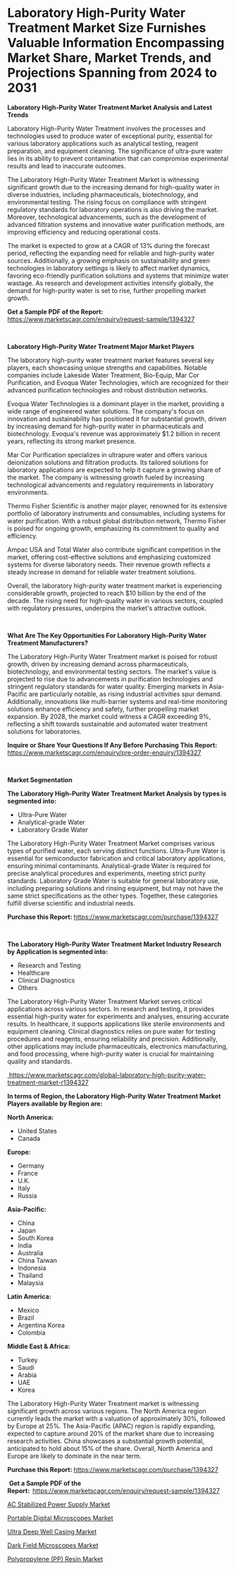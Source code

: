 <p><h1>Laboratory High-Purity Water Treatment Market Size Furnishes Valuable Information Encompassing Market Share, Market Trends, and Projections Spanning from 2024 to 2031</h1></p><p><strong>Laboratory High-Purity Water Treatment Market Analysis and Latest Trends</strong></p>
<p><p>Laboratory High-Purity Water Treatment involves the processes and technologies used to produce water of exceptional purity, essential for various laboratory applications such as analytical testing, reagent preparation, and equipment cleaning. The significance of ultra-pure water lies in its ability to prevent contamination that can compromise experimental results and lead to inaccurate outcomes.</p><p>The Laboratory High-Purity Water Treatment Market is witnessing significant growth due to the increasing demand for high-quality water in diverse industries, including pharmaceuticals, biotechnology, and environmental testing. The rising focus on compliance with stringent regulatory standards for laboratory operations is also driving the market. Moreover, technological advancements, such as the development of advanced filtration systems and innovative water purification methods, are improving efficiency and reducing operational costs.</p><p>The market is expected to grow at a CAGR of 13% during the forecast period, reflecting the expanding need for reliable and high-purity water sources. Additionally, a growing emphasis on sustainability and green technologies in laboratory settings is likely to affect market dynamics, favoring eco-friendly purification solutions and systems that minimize water wastage. As research and development activities intensify globally, the demand for high-purity water is set to rise, further propelling market growth.</p></p>
<p><strong>Get a Sample PDF of the Report:&nbsp;</strong> <a href="https://www.marketscagr.com/enquiry/request-sample/1394327">https://www.marketscagr.com/enquiry/request-sample/1394327</a></p>
<p>&nbsp;</p>
<p><strong>Laboratory High-Purity Water Treatment Major Market Players</strong></p>
<p><p>The laboratory high-purity water treatment market features several key players, each showcasing unique strengths and capabilities. Notable companies include Lakeside Water Treatment, Bio-Equip, Mar Cor Purification, and Evoqua Water Technologies, which are recognized for their advanced purification technologies and robust distribution networks.</p><p>Evoqua Water Technologies is a dominant player in the market, providing a wide range of engineered water solutions. The company's focus on innovation and sustainability has positioned it for substantial growth, driven by increasing demand for high-purity water in pharmaceuticals and biotechnology. Evoqua's revenue was approximately $1.2 billion in recent years, reflecting its strong market presence.</p><p>Mar Cor Purification specializes in ultrapure water and offers various deionization solutions and filtration products. Its tailored solutions for laboratory applications are expected to help it capture a growing share of the market. The company is witnessing growth fueled by increasing technological advancements and regulatory requirements in laboratory environments.</p><p>Thermo Fisher Scientific is another major player, renowned for its extensive portfolio of laboratory instruments and consumables, including systems for water purification. With a robust global distribution network, Thermo Fisher is poised for ongoing growth, emphasizing its commitment to quality and efficiency.</p><p>Ampac USA and Total Water also contribute significant competition in the market, offering cost-effective solutions and emphasizing customized systems for diverse laboratory needs. Their revenue growth reflects a steady increase in demand for reliable water treatment solutions.</p><p>Overall, the laboratory high-purity water treatment market is experiencing considerable growth, projected to reach $10 billion by the end of the decade. The rising need for high-quality water in various sectors, coupled with regulatory pressures, underpins the market's attractive outlook.</p></p>
<p>&nbsp;</p>
<p><strong>What Are The Key Opportunities For Laboratory High-Purity Water Treatment Manufacturers?</strong></p>
<p><p>The Laboratory High-Purity Water Treatment market is poised for robust growth, driven by increasing demand across pharmaceuticals, biotechnology, and environmental testing sectors. The market's value is projected to rise due to advancements in purification technologies and stringent regulatory standards for water quality. Emerging markets in Asia-Pacific are particularly notable, as rising industrial activities spur demand. Additionally, innovations like multi-barrier systems and real-time monitoring solutions enhance efficiency and safety, further propelling market expansion. By 2028, the market could witness a CAGR exceeding 9%, reflecting a shift towards sustainable and automated water treatment solutions for laboratories.</p></p>
<p><strong>Inquire or Share Your Questions If Any Before Purchasing This Report:</strong> <a href="https://www.marketscagr.com/enquiry/pre-order-enquiry/1394327">https://www.marketscagr.com/enquiry/pre-order-enquiry/1394327</a></p>
<p>&nbsp;</p>
<p><strong>Market Segmentation</strong></p>
<p><strong>The Laboratory High-Purity Water Treatment Market Analysis by types is segmented into:</strong></p>
<p><ul><li>Ultra-Pure Water</li><li>Analytical-grade Water</li><li>Laboratory Grade Water</li></ul></p>
<p><p>The Laboratory High-Purity Water Treatment Market comprises various types of purified water, each serving distinct functions. Ultra-Pure Water is essential for semiconductor fabrication and critical laboratory applications, ensuring minimal contaminants. Analytical-grade Water is required for precise analytical procedures and experiments, meeting strict purity standards. Laboratory Grade Water is suitable for general laboratory use, including preparing solutions and rinsing equipment, but may not have the same strict specifications as the other types. Together, these categories fulfill diverse scientific and industrial needs.</p></p>
<p><strong>Purchase this Report:&nbsp;</strong><a href="https://www.marketscagr.com/purchase/1394327">https://www.marketscagr.com/purchase/1394327</a></p>
<p>&nbsp;</p>
<p><strong>The Laboratory High-Purity Water Treatment Market Industry Research by Application is segmented into:</strong></p>
<p><ul><li>Research and Testing</li><li>Healthcare</li><li>Clinical Diagnostics</li><li>Others</li></ul></p>
<p><p>The Laboratory High-Purity Water Treatment Market serves critical applications across various sectors. In research and testing, it provides essential high-purity water for experiments and analyses, ensuring accurate results. In healthcare, it supports applications like sterile environments and equipment cleaning. Clinical diagnostics relies on pure water for testing procedures and reagents, ensuring reliability and precision. Additionally, other applications may include pharmaceuticals, electronics manufacturing, and food processing, where high-purity water is crucial for maintaining quality and standards.</p></p>
<p><a href="https://www.marketscagr.com/global-laboratory-high-purity-water-treatment-market-r1394327">&nbsp;https://www.marketscagr.com/global-laboratory-high-purity-water-treatment-market-r1394327</a></p>
<p><strong>In terms of Region, the Laboratory High-Purity Water Treatment Market Players available by Region are:</strong></p>
<p>
    <p> <strong> North America: </strong>
        <ul>
            <li>United States</li>
            <li>Canada</li>
        </ul>
        </p> 
    <p> <strong> Europe: </strong>
        <ul>
            <li>Germany</li>
            <li>France</li>
            <li>U.K.</li>
            <li>Italy</li>
            <li>Russia</li>
        </ul>
        </p> 
    <p> <strong> Asia-Pacific: </strong>
        <ul>
            <li>China</li>
            <li>Japan</li>
            <li>South Korea</li>
            <li>India</li>
            <li>Australia</li>
            <li>China Taiwan</li>
            <li>Indonesia</li>
            <li>Thailand</li>
            <li>Malaysia</li>
        </ul>
        </p> 
    <p> <strong> Latin America: </strong>
        <ul>
            <li>Mexico</li>
            <li>Brazil</li>
            <li>Argentina Korea</li>
            <li>Colombia</li>
        </ul>
        </p> 
    <p> <strong> Middle East & Africa: </strong>
        <ul>
            <li>Turkey</li>
            <li>Saudi</li>
            <li>Arabia</li>
            <li>UAE</li>
            <li>Korea</li>
        </ul>
    </p>
    </p>
<p><p>The Laboratory High-Purity Water Treatment market is witnessing significant growth across various regions. The North America region currently leads the market with a valuation of approximately 30%, followed by Europe at 25%. The Asia-Pacific (APAC) region is rapidly expanding, expected to capture around 20% of the market share due to increasing research activities. China showcases a substantial growth potential, anticipated to hold about 15% of the share. Overall, North America and Europe are likely to dominate in the near term.</p></p>
<p><strong>Purchase this Report: </strong><a href="https://www.marketscagr.com/purchase/1394327">https://www.marketscagr.com/purchase/1394327</a></p>
<p>&nbsp;<strong>Get a Sample PDF of the Report:&nbsp;&nbsp;</strong><a href="https://www.marketscagr.com/enquiry/request-sample/1394327">https://www.marketscagr.com/enquiry/request-sample/1394327</a></p>
<p><strong></strong></p>
<p><p><a href="https://github.com/luckyshygirl/Market-Research-Report-List-6/blob/main/ac-stabilized-power-supply-market.md">AC Stabilized Power Supply Market</a></p><p><a href="https://www.linkedin.com/pulse/portable-digital-microscopes-market-outlook-complete-industry-luz3f?trackingId=LopKAr19Q5il3AbpEDPjcQ%3D%3D">Portable Digital Microscopes Market</a></p><p><a href="https://issuu.com/reportprime-2/docs/ultra-deep-well-casing-market-size-_3779fd0c94648b">Ultra Deep Well Casing Market</a></p><p><a href="https://www.linkedin.com/pulse/global-dark-field-microscopes-market-size-share-analysis-product-owg5f?trackingId=Fk15g%2BV5Rsm%2BRvZDAEK5yw%3D%3D">Dark Field Microscopes Market</a></p><p><a href="https://issuu.com/reportprime-2/docs/polypropylene-pp-resin-market-size-_b69b9e872a6ec6">Polypropylene (PP) Resin Market</a></p></p>